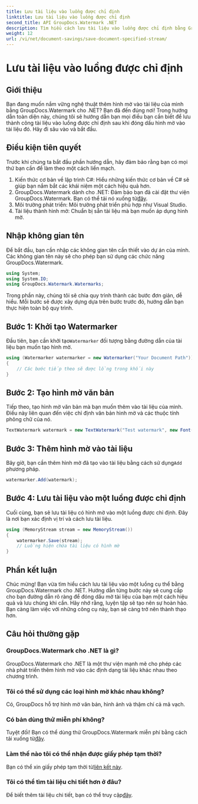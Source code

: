 ```yaml
---
title: Lưu tài liệu vào luồng được chỉ định
linktitle: Lưu tài liệu vào luồng được chỉ định
second_title: API GroupDocs.Watermark .NET
description: Tìm hiểu cách lưu tài liệu vào luồng được chỉ định bằng GroupDocs.Watermark cho .NET với hướng dẫn từng bước này. Hoàn hảo cho các nhà phát triển ở mọi cấp độ.
weight: 12
url: /vi/net/document-savings/save-document-specified-stream/
---
```


# Lưu tài liệu vào luồng được chỉ định

## Giới thiệu
Bạn đang muốn nắm vững nghệ thuật thêm hình mờ vào tài liệu của mình bằng GroupDocs.Watermark cho .NET? Bạn đã đến đúng nơi! Trong hướng dẫn toàn diện này, chúng tôi sẽ hướng dẫn bạn mọi điều bạn cần biết để lưu thành công tài liệu vào luồng được chỉ định sau khi đóng dấu hình mờ vào tài liệu đó. Hãy đi sâu vào và bắt đầu.
## Điều kiện tiên quyết
Trước khi chúng ta bắt đầu phần hướng dẫn, hãy đảm bảo rằng bạn có mọi thứ bạn cần để làm theo một cách liền mạch.
1. Kiến thức cơ bản về lập trình C#: Hiểu những kiến thức cơ bản về C# sẽ giúp bạn nắm bắt các khái niệm một cách hiệu quả hơn.
2.  GroupDocs.Watermark dành cho .NET: Đảm bảo bạn đã cài đặt thư viện GroupDocs.Watermark. Bạn có thể tải nó xuống từ[đây](https://releases.groupdocs.com/Watermark/net/).
3. Môi trường phát triển: Môi trường phát triển phù hợp như Visual Studio.
4. Tài liệu thành hình mờ: Chuẩn bị sẵn tài liệu mà bạn muốn áp dụng hình mờ.
## Nhập không gian tên
Để bắt đầu, bạn cần nhập các không gian tên cần thiết vào dự án của mình. Các không gian tên này sẽ cho phép bạn sử dụng các chức năng GroupDocs.Watermark.
```csharp
using System;
using System.IO;
using GroupDocs.Watermark.Watermarks;
```
Trong phần này, chúng tôi sẽ chia quy trình thành các bước đơn giản, dễ hiểu. Mỗi bước sẽ được xây dựng dựa trên bước trước đó, hướng dẫn bạn thực hiện toàn bộ quy trình.
## Bước 1: Khởi tạo Watermarker
 Đầu tiên, bạn cần khởi tạo`Watermarker` đối tượng bằng đường dẫn của tài liệu bạn muốn tạo hình mờ.
```csharp
using (Watermarker watermarker = new Watermarker("Your Document Path"))
{
    // Các bước tiếp theo sẽ được lồng trong khối này
}
```
## Bước 2: Tạo hình mờ văn bản
Tiếp theo, tạo hình mờ văn bản mà bạn muốn thêm vào tài liệu của mình. Điều này liên quan đến việc chỉ định văn bản hình mờ và các thuộc tính phông chữ của nó.
```csharp
TextWatermark watermark = new TextWatermark("Test watermark", new Font("Arial", 12));
```
## Bước 3: Thêm hình mờ vào tài liệu
 Bây giờ, bạn cần thêm hình mờ đã tạo vào tài liệu bằng cách sử dụng`Add` phương pháp.
```csharp
watermarker.Add(watermark);
```
## Bước 4: Lưu tài liệu vào một luồng được chỉ định
Cuối cùng, bạn sẽ lưu tài liệu có hình mờ vào một luồng được chỉ định. Đây là nơi bạn xác định vị trí và cách lưu tài liệu.
```csharp
using (MemoryStream stream = new MemoryStream())
{
    watermarker.Save(stream);
    // Luồng hiện chứa tài liệu có hình mờ
}
```
## Phần kết luận
Chúc mừng! Bạn vừa tìm hiểu cách lưu tài liệu vào một luồng cụ thể bằng GroupDocs.Watermark cho .NET. Hướng dẫn từng bước này sẽ cung cấp cho bạn đường dẫn rõ ràng để đóng dấu mờ tài liệu của bạn một cách hiệu quả và lưu chúng khi cần. Hãy nhớ rằng, luyện tập sẽ tạo nên sự hoàn hảo. Bạn càng làm việc với những công cụ này, bạn sẽ càng trở nên thành thạo hơn.
## Câu hỏi thường gặp
### GroupDocs.Watermark cho .NET là gì?
GroupDocs.Watermark cho .NET là một thư viện mạnh mẽ cho phép các nhà phát triển thêm hình mờ vào các định dạng tài liệu khác nhau theo chương trình.
### Tôi có thể sử dụng các loại hình mờ khác nhau không?
Có, GroupDocs hỗ trợ hình mờ văn bản, hình ảnh và thậm chí cả mã vạch.
### Có bản dùng thử miễn phí không?
 Tuyệt đối! Bạn có thể dùng thử GroupDocs.Watermark miễn phí bằng cách tải xuống từ[đây](https://releases.groupdocs.com/).
### Làm thế nào tôi có thể nhận được giấy phép tạm thời?
 Bạn có thể xin giấy phép tạm thời từ[liên kết này](https://purchase.groupdocs.com/temporary-license/).
### Tôi có thể tìm tài liệu chi tiết hơn ở đâu?
 Để biết thêm tài liệu chi tiết, bạn có thể truy cập[đây](https://tutorials.groupdocs.com/Watermark/net/).